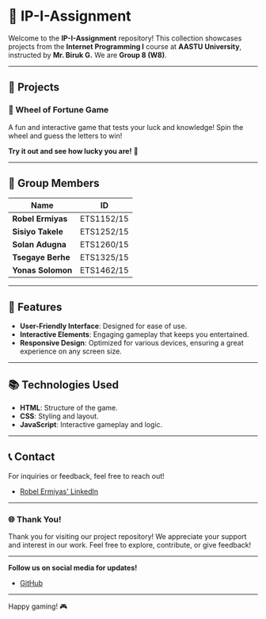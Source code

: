 # 🌟 IP-I-Assignment

Welcome to the **IP-I-Assignment** repository! This collection showcases projects from the **Internet Programming I** course at **AASTU University**, instructed by **Mr. Biruk G.** We are **Group 8 (W8)**.

---

## 🚀 Projects

### 🎉 Wheel of Fortune Game  
A fun and interactive game that tests your luck and knowledge! Spin the wheel and guess the letters to win!

**Try it out and see how lucky you are!** 🎡

---

## 👥 Group Members

| Name                   | ID             |
|------------------------|----------------|
| **Robel Ermiyas**      | ETS1152/15     |
| **Sisiyo Takele**      | ETS1252/15     |
| **Solan Adugna**       | ETS1260/15     |
| **Tsegaye Berhe**      | ETS1325/15     |
| **Yonas Solomon**      | ETS1462/15     |

---

## 🚀 Features

- **User-Friendly Interface**: Designed for ease of use.
- **Interactive Elements**: Engaging gameplay that keeps you entertained.
- **Responsive Design**: Optimized for various devices, ensuring a great experience on any screen size.

---

## 📚 Technologies Used

- **HTML**: Structure of the game.
- **CSS**: Styling and layout.
- **JavaScript**: Interactive gameplay and logic.

---

## 📞 Contact

For inquiries or feedback, feel free to reach out!

- [Robel Ermiyas' LinkedIn](https://www.linkedin.com/in/robel-ermiyas)

---

### 🌐 Thank You!

Thank you for visiting our project repository! We appreciate your support and interest in our work. Feel free to explore, contribute, or give feedback!

---

**Follow us on social media for updates!**   
- [GitHub](https://github.com/Robel-ermiyas)

---

Happy gaming! 🎮
